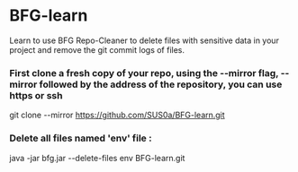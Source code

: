 # BFG-learn
Learn to use BFG Repo-Cleaner to delete files with sensitive data in your project and remove the git commit logs of files.



### First clone a fresh copy of your repo, using the --mirror flag, --mirror followed by the address of the repository, you can use https or ssh

git clone --mirror https://github.com/SUS0a/BFG-learn.git


### Delete all files named 'env' file :
java -jar bfg.jar --delete-files env BFG-learn.git

